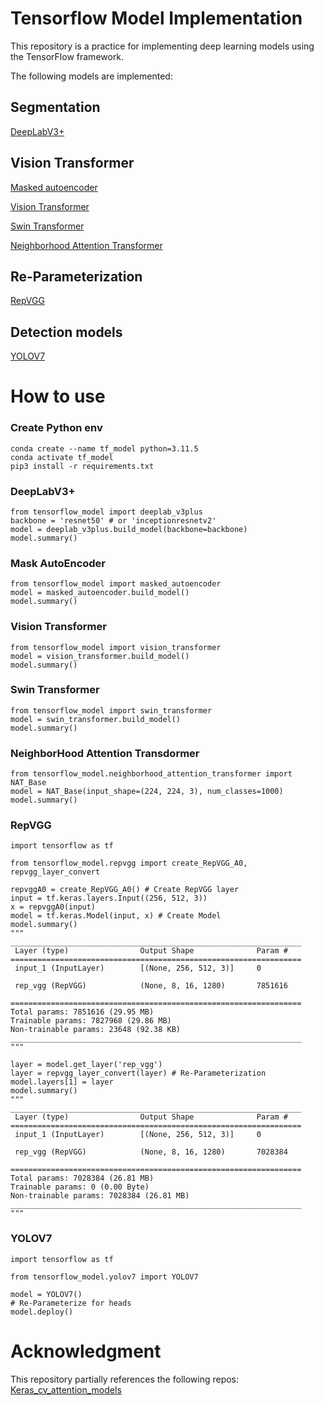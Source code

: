 # Tensorflow Model Implementation

This repository is a practice for implementing deep learning models using the TensorFlow framework.

The following models are implemented:

## Segmentation

[DeepLabV3+](https://arxiv.org/abs/1802.02611)

## Vision Transformer

[Masked autoencoder](https://arxiv.org/abs/2111.06377)

[Vision Transformer](https://arxiv.org/abs/2010.11929)

[Swin Transformer](https://openaccess.thecvf.com/content/ICCV2021/papers/Liu_Swin_Transformer_Hierarchical_Vision_Transformer_Using_Shifted_Windows_ICCV_2021_paper.pdf)

[Neighborhood Attention Transformer](https://openaccess.thecvf.com/content/CVPR2023/papers/Hassani_Neighborhood_Attention_Transformer_CVPR_2023_paper.pdf)

## Re-Parameterization

[RepVGG](https://arxiv.org/abs/2101.03697)

## Detection models

[YOLOV7](https://openaccess.thecvf.com/content/CVPR2023/papers/Wang_YOLOv7_Trainable_Bag-of-Freebies_Sets_New_State-of-the-Art_for_Real-Time_Object_Detectors_CVPR_2023_paper.pdf)

# How to use

### Create Python env

```
conda create --name tf_model python=3.11.5
conda activate tf_model
pip3 install -r requirements.txt
```

### DeepLabV3+

```
from tensorflow_model import deeplab_v3plus
backbone = 'resnet50' # or 'inceptionresnetv2'
model = deeplab_v3plus.build_model(backbone=backbone)
model.summary()
```

### Mask AutoEncoder

```
from tensorflow_model import masked_autoencoder
model = masked_autoencoder.build_model()
model.summary()
```

### Vision Transformer

```
from tensorflow_model import vision_transformer
model = vision_transformer.build_model()
model.summary()
```

### Swin Transformer

```
from tensorflow_model import swin_transformer
model = swin_transformer.build_model()
model.summary()
```

### NeighborHood Attention Transdormer
```
from tensorflow_model.neighborhood_attention_transformer import NAT_Base
model = NAT_Base(input_shape=(224, 224, 3), num_classes=1000)
model.summary()
```

### RepVGG

```
import tensorflow as tf

from tensorflow_model.repvgg import create_RepVGG_A0, repvgg_layer_convert

repvggA0 = create_RepVGG_A0() # Create RepVGG layer
input = tf.keras.layers.Input((256, 512, 3))
x = repvggA0(input)
model = tf.keras.Model(input, x) # Create Model
model.summary()
"""
_________________________________________________________________
 Layer (type)                Output Shape              Param #
=================================================================
 input_1 (InputLayer)        [(None, 256, 512, 3)]     0

 rep_vgg (RepVGG)            (None, 8, 16, 1280)       7851616

=================================================================
Total params: 7851616 (29.95 MB)
Trainable params: 7827968 (29.86 MB)
Non-trainable params: 23648 (92.38 KB)
_________________________________________________________________
"""

layer = model.get_layer('rep_vgg')
layer = repvgg_layer_convert(layer) # Re-Parameterization
model.layers[1] = layer
model.summary()
"""
_________________________________________________________________
 Layer (type)                Output Shape              Param #
=================================================================
 input_1 (InputLayer)        [(None, 256, 512, 3)]     0

 rep_vgg (RepVGG)            (None, 8, 16, 1280)       7028384

=================================================================
Total params: 7028384 (26.81 MB)
Trainable params: 0 (0.00 Byte)
Non-trainable params: 7028384 (26.81 MB)
_________________________________________________________________
"""
```
### YOLOV7
```
import tensorflow as tf

from tensorflow_model.yolov7 import YOLOV7

model = YOLOV7()
# Re-Parameterize for heads
model.deploy()
```
# Acknowledgment
This repository partially references the following repos:
[Keras_cv_attention_models](https://github.com/leondgarse/keras_cv_attention_models?tab=readme-ov-file#keras_cv_attention_models)